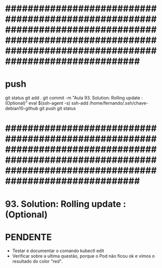 
# ############################################################################################################################################################### ##############################################################################################################################################################
# ##############################################################################################################################################################
# ##############################################################################################################################################################
# push

git status
git add .
git commit -m "Aula 93. Solution: Rolling update : (Optional)"
eval $(ssh-agent -s)
ssh-add /home/fernando/.ssh/chave-debian10-github
git push
git status




# ############################################################################################################################################################### ##############################################################################################################################################################
# ##############################################################################################################################################################
# ##############################################################################################################################################################

#  93. Solution: Rolling update : (Optional)




# PENDENTE
- Testar e documentar o comando kubectl edit
- Verificar sobre a ultima questão, porque o Pod não ficou ok e vimos o resultado do color "red".